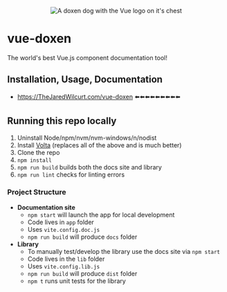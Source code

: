 <p align="center"><img alt="A doxen dog with the Vue logo on it's chest" src="public/meta/mstile04lg.png"></p>


# vue-doxen

The world's best Vue.js component documentation tool!


## Installation, Usage, Documentation

* https://TheJaredWilcurt.com/vue-doxen ⬅️⬅️⬅️⬅️⬅️⬅️⬅️⬅️⬅️


## Running this repo locally

1. Uninstall Node/npm/nvm/nvm-windows/n/nodist
1. Install [Volta](https://volta.sh) (replaces all of the above and is much better)
1. Clone the repo
1. `npm install`
1. `npm run build` builds both the docs site and library
1. `npm run lint` checks for linting errors


### Project Structure

* **Documentation site**
  * `npm start` will launch the app for local development
  * Code lives in `app` folder
  * Uses `vite.config.doc.js`
  * `npm run build` will produce `docs` folder
* **Library**
  * To manually test/develop the library use the docs site via `npm start`
  * Code lives in the `lib` folder
  * Uses `vite.config.lib.js`
  * `npm run build` will produce `dist` folder
  * `npm t` runs unit tests for the library
